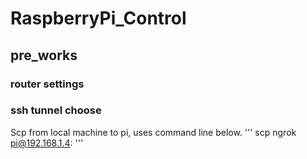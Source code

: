 # RaspberryPi_Control
## pre_works
### router settings
### ssh tunnel choose
Scp from local machine to pi, uses command line below.
'''
scp ngrok pi@192.168.1.4:
'''

